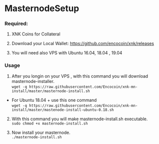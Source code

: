 # MasternodeSetup

### Required:

1. XNK Coins for Collateral

2. Download your Local Wallet: https://github.com/encocoin/xnk/releases

3. You will need also VPS with Ubuntu 16.04, 18.04 , 19.04

### Usage

1. After you longin on your VPS , with this command you will download masternode-installer.   
`wget -q https://raw.githubusercontent.com/Encocoin/xnk-mn-install/master/masternode-install.sh`  
- For Ubuntu 18.04 + use this one command   
`wget -q https://raw.githubusercontent.com/Encocoin/xnk-mn-install/master/mastenode-install-ubuntu-0.18.sh` 

2. With this command you will make masternode-install.sh executable.  
`sudo chmod +x masternode-install.sh` <br>

3. Now install your masternode.  
`./masternode-install.sh`
